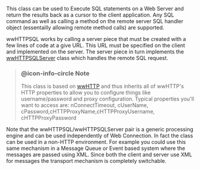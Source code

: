 ﻿This class can be used to Execute SQL statements on a Web Server and return the results back as a cursor to the client application. Any SQL command as well as calling a method on the remote server SQL handler object (essentailly allowing remote method calls) are supported.

wwHTTPSQL works by calling a server piece that must be created with a few lines of code at a give URL. This URL must be specified on the client and implemented on the server. The server piece in turn implements the [wwHTTPSQLServer](vfps://Topic/Class%20wwHTTPSQLServer) class which handles the remote SQL request.

> ### @icon-info-circle Note
> This class is based on [wwHTTP](vfps://Topic/Class%20wwHTTP) and thus inherits all of wwHTTP's HTTP properties to allow you to configure things like username/password and proxy configuration. Typical properties you'll want to access are: nConnectTimeout, cUserName, cPassword,cHTTPProxyName,cHTTPProxyUsername, cHTTPProxyPassword


Note that the wwHTTPSQL/wwHTTPSQLServer pair is a generic processing engine and can be used independently of Web Connection. In fact the class can be used in a non-HTTP environment. For example you could use this same mechanism in a Message Queue or Event based system where the messages are passed using XML. Since both the client and server use XML for messages the transport mechanism is completely switchable.